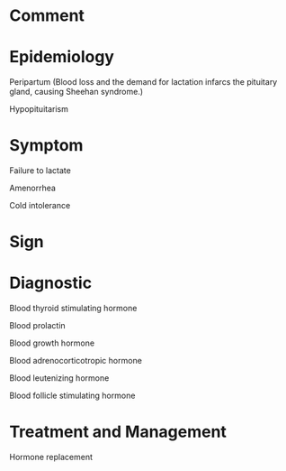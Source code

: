 # Comment

# Epidemiology

Peripartum
(Blood loss and the demand for lactation infarcs the pituitary gland, causing Sheehan syndrome.)

Hypopituitarism

# Symptom

Failure to lactate

Amenorrhea

Cold intolerance

# Sign

# Diagnostic

Blood thyroid stimulating hormone

Blood prolactin

Blood growth hormone

Blood adrenocorticotropic hormone

Blood leutenizing hormone

Blood follicle stimulating hormone

# Treatment and Management

Hormone replacement
